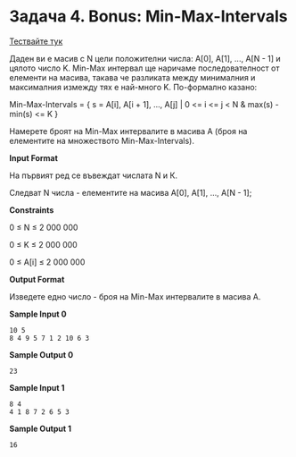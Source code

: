 # Задача 4. Bonus: Min-Max-Intervals

[Тествайте тук](https://www.hackerrank.com/contests/practice-5-sda/challenges/min-max-intervals)

Даден ви е масив с N цели положителни числа: A[0], A[1], ..., A[N - 1] и цялото число K. Min-Max интервал ще наричаме последователност от елементи на масива, такава че разликата между минималния и максималния измежду тях е най-много K. По-формално казано:

Min-Max-Intervals = { s = A[i], A[i + 1], ..., A[j] | 0 <= i <= j < N & max(s) - min(s) <= K }

Намерете броят на Min-Max интервалите в масива А (броя на елементите на множеството Min-Max-Intervals).

**Input Format**

На първият ред се въвеждат числата N и К.

Следват N числа - елементите на масива A[0], A[1], ..., A[N - 1];

**Constraints**

0 ≤ N ≤ 2 000 000

0 ≤ K ≤ 2 000 000

0 ≤ A[i] ≤ 2 000 000

**Output Format**

Изведете едно число - броя на Min-Max интервалите в масива А.

**Sample Input 0**
```
10 5
8 4 9 5 7 1 2 10 6 3
```

**Sample Output 0**
```
23
```

**Sample Input 1**
```
8 4
4 1 8 7 2 6 5 3
```

**Sample Output 1**
```
16
```
